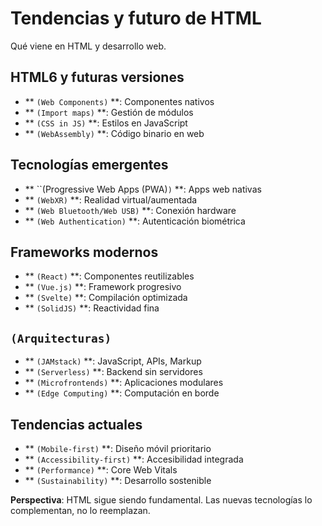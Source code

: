 # Tendencias y futuro de HTML

Qué viene en HTML y desarrollo web.

## HTML6 y futuras versiones

- ** ``(Web Components)`` **: Componentes nativos
- ** ``(Import maps)`` **: Gestión de módulos
- ** ``(CSS in JS)`` **: Estilos en JavaScript
- ** ``(WebAssembly)`` **: Código binario en web

## Tecnologías emergentes

- ** ``(Progressive Web Apps (PWA)`)` **: Apps web nativas
- ** ``(WebXR)`` **: Realidad virtual/aumentada
- ** ``(Web Bluetooth/Web USB)`` **: Conexión hardware
- ** ``(Web Authentication)`` **: Autenticación biométrica

## Frameworks modernos

- ** ``(React)`` **: Componentes reutilizables
- ** ``(Vue.js)`` **: Framework progresivo
- ** ``(Svelte)`` **: Compilación optimizada
- ** ``(SolidJS)`` **: Reactividad fina

## ``(Arquitecturas)``

- ** ``(JAMstack)`` **: JavaScript, APIs, Markup
- ** ``(Serverless)`` **: Backend sin servidores
- ** ``(Microfrontends)`` **: Aplicaciones modulares
- ** ``(Edge Computing)`` **: Computación en borde

## Tendencias actuales

- ** ``(Mobile-first)`` **: Diseño móvil prioritario
- ** ``(Accessibility-first)`` **: Accesibilidad integrada
- ** ``(Performance)`` **: Core Web Vitals
- ** ``(Sustainability)`` **: Desarrollo sostenible

**Perspectiva**: HTML sigue siendo fundamental. Las nuevas tecnologías lo complementan, no lo reemplazan.